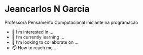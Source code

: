  # Jeancarlos N Garcia
Professora  Pensamento Computacional  iniciante na programação 
- 👀 I’m interested in ...
- 🌱 I’m currently learning ...
- 💞️ I’m looking to collaborate on ...
- 📫 How to reach me ...

<!---
JeanProf/JeanProf is a ✨ special ✨ repository because its `README.md` (this file) appears on your GitHub profile.
You can click the Preview link to take a look at your changes.
--->
